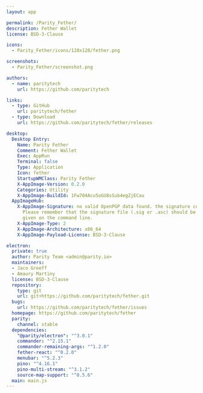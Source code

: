 ```yaml
---
layout: app

permalink: /Parity_Fether/
description: Fether Wallet
license: BSD-3-Clause

icons:
  - Parity_Fether/icons/128x128/fether.png

screenshots:
  - Parity_Fether/screenshot.png

authors:
  - name: paritytech
    url: https://github.com/paritytech

links:
  - type: GitHub
    url: paritytech/fether
  - type: Download
    url: https://github.com/paritytech/fether/releases

desktop:
  Desktop Entry:
    Name: Parity Fether
    Comment: Fether Wallet
    Exec: AppRun
    Terminal: false
    Type: Application
    Icon: fether
    StartupWMClass: Parity Fether
    X-AppImage-Version: 0.2.0
    Categories: Utility
    X-AppImage-BuildId: 1Fw704Acu5oGU8sSub4egZjECau
  AppImageHub:
    X-AppImage-Signature: no valid OpenPGP data found. the signature could not be verified.
      Please remember that the signature file (.sig or .asc) should be the first file
      given on the command line.
    X-AppImage-Type: 2
    X-AppImage-Architecture: x86_64
    X-AppImage-Payload-License: BSD-3-Clause

electron:
  private: true
  author: Parity Team <admin@parity.io>
  maintainers:
  - Jaco Greeff
  - Amaury Martiny
  license: BSD-3-Clause
  repository:
    type: git
    url: git+https://github.com/paritytech/fether.git
  bugs:
    url: https://github.com/paritytech/fether/issues
  homepage: https://github.com/paritytech/fether
  parity:
    channel: stable
  dependencies:
    "@parity/electron": "^3.0.1"
    commander: "^2.15.1"
    commander-remaining-args: "^1.2.0"
    fether-react: "^0.2.0"
    menubar: "^5.2.3"
    pino: "^4.16.1"
    pino-multi-stream: "^3.1.2"
    source-map-support: "^0.5.6"
  main: main.js
---
```

